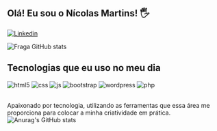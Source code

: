 ## Olá! Eu sou o Nícolas Martins! 🖐️


[![Linkedin](https://img.shields.io/badge/LinkedIn-0077B5?style=for-the-badge&logo=linkedin&logoColor=white)](https://www.linkedin.com/in/dev-nicolas-martins/)

![Fraga GitHub stats](https://github-readme-stats.vercel.app/api?username=devnicolasmartins&show_icons=true&theme=dracula&count_private=true)

## Tecnologias que eu uso no meu dia

<div style="display: inline_block">
  <img align="center" alt="html5" src="https://img.shields.io/badge/HTML5-E34F26?style=for-the-badge&logo=html5&logoColor=white" />
  <img align="center" alt="css" src="https://img.shields.io/badge/CSS3-1572B6?style=for-the-badge&logo=css3&logoColor=white" />
  <img align="center" alt="js" src="https://img.shields.io/badge/JavaScript-F7DF1E?style=for-the-badge&logo=javascript&logoColor=black" />
  <img align="center" alt="bootstrap" src="https://img.shields.io/badge/bootstrap-%23563D7C.svg?style=for-the-badge&logo=bootstrap&logoColor=white" />
  <img align="center" alt="wordpress" src="https://img.shields.io/badge/WordPress-%23117AC9.svg?style=for-the-badge&logo=WordPress&logoColor=white" />
  <img align="center" alt="php" src="https://img.shields.io/badge/php-%23777BB4.svg?style=for-the-badge&logo=php&logoColor=white" />
</div><br/>

Apaixonado por tecnologia, utilizando as ferramentas que essa área me proporciona para colocar a minha criatividade em prática.
![Anurag's GitHub stats](https://github-readme-stats.vercel.app/api?username=anuraghazra&count_private=true)
